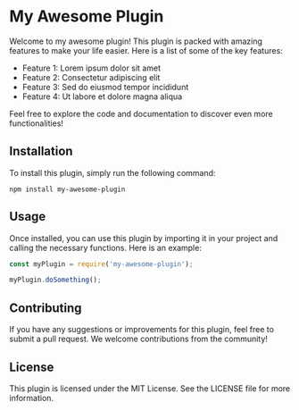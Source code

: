 # My Awesome Plugin

Welcome to my awesome plugin! This plugin is packed with amazing features to make your life easier. Here is a list of some of the key features:

- Feature 1: Lorem ipsum dolor sit amet
- Feature 2: Consectetur adipiscing elit
- Feature 3: Sed do eiusmod tempor incididunt
- Feature 4: Ut labore et dolore magna aliqua

Feel free to explore the code and documentation to discover even more functionalities!

## Installation

To install this plugin, simply run the following command:

`npm install my-awesome-plugin`

## Usage

Once installed, you can use this plugin by importing it in your project and calling the necessary functions. Here is an example:

```js
const myPlugin = require('my-awesome-plugin');

myPlugin.doSomething();
```

## Contributing

If you have any suggestions or improvements for this plugin, feel free to submit a pull request. We welcome contributions from the community!

## License

This plugin is licensed under the MIT License. See the LICENSE file for more information.